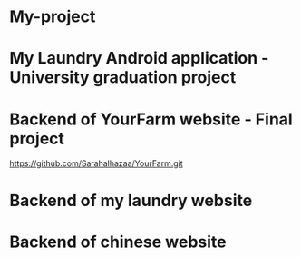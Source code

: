 # My-project

# My Laundry Android application - University graduation project

# Backend of YourFarm website - Final project
https://github.com/Sarahalhazaa/YourFarm.git

# Backend of my laundry website 


# Backend of chinese website 
